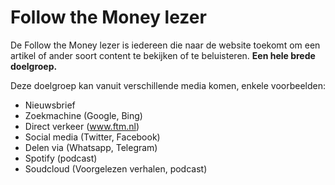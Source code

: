 # Follow the Money lezer

De Follow the Money lezer is iedereen die naar de website toekomt om een artikel of ander soort content te bekijken of te beluisteren. __Een hele brede doelgroep.__

Deze doelgroep kan vanuit verschillende media komen, enkele voorbeelden:
* Nieuwsbrief
* Zoekmachine (Google, Bing)
* Direct verkeer (www.ftm.nl)
* Social media (Twitter, Facebook)
* Delen via (Whatsapp, Telegram)
* Spotify (podcast)
* Soudcloud (Voorgelezen verhalen, podcast)
